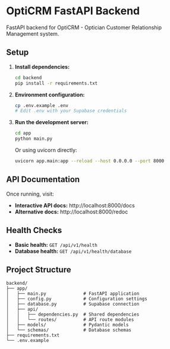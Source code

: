 # OptiCRM FastAPI Backend

FastAPI backend for OptiCRM - Optician Customer Relationship Management system.

## Setup

1. **Install dependencies:**
   ```bash
   cd backend
   pip install -r requirements.txt
   ```

2. **Environment configuration:**
   ```bash
   cp .env.example .env
   # Edit .env with your Supabase credentials
   ```

3. **Run the development server:**
   ```bash
   cd app
   python main.py
   ```
   
   Or using uvicorn directly:
   ```bash
   uvicorn app.main:app --reload --host 0.0.0.0 --port 8000
   ```

## API Documentation

Once running, visit:
- **Interactive API docs:** http://localhost:8000/docs
- **Alternative docs:** http://localhost:8000/redoc

## Health Checks

- **Basic health:** `GET /api/v1/health`
- **Database health:** `GET /api/v1/health/database`

## Project Structure

```
backend/
├── app/
│   ├── main.py              # FastAPI application
│   ├── config.py            # Configuration settings
│   ├── database.py          # Supabase connection
│   ├── api/
│   │   ├── dependencies.py  # Shared dependencies
│   │   └── routes/          # API route modules
│   ├── models/              # Pydantic models
│   └── schemas/             # Database schemas
├── requirements.txt
└── .env.example
```